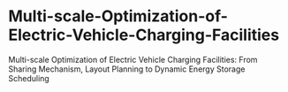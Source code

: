 # Multi-scale-Optimization-of-Electric-Vehicle-Charging-Facilities
Multi-scale Optimization of Electric Vehicle Charging Facilities: From Sharing Mechanism, Layout Planning to Dynamic Energy Storage Scheduling
